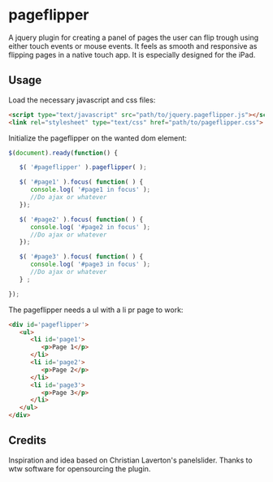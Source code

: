 pageflipper
=======

A jquery plugin for creating a panel of pages the user can flip trough using either touch events or mouse events. It feels as smooth and responsive as flipping pages in a native touch app. It is especially designed for the iPad.

## Usage
Load the necessary javascript and css files:

```html
<script type="text/javascript" src="path/to/jquery.pageflipper.js"></script>
<link rel="stylesheet" type="text/css" href="path/to/pageflipper.css"> 
```

Initialize the pageflipper on the wanted dom element:
```javascript
$(document).ready(function() {

   $( '#pageflipper' ).pageflipper( );

   $( '#page1' ).focus( function( ) {
      console.log( '#page1 in focus' );
      //Do ajax or whatever
   });

   $( '#page2' ).focus( function( ) {
      console.log( '#page2 in focus' );
      //Do ajax or whatever
   });

   $( '#page3' ).focus( function( ) {
      console.log( '#page3 in focus' );
      //Do ajax or whatever
   } ;

});
```

The pageflipper needs a ul with a li pr page to work:
```html
<div id='pageflipper'>
   <ul>
      <li id='page1'>
         <p>Page 1</p>
      </li>
      <li id='page2'>
         <p>Page 2</p>
      </li>
      <li id='page3'>
         <p>Page 3</p>
      </li>
   </ul>
</div>
```


Credits
------
Inspiration and idea based on Christian Laverton's panelslider.
Thanks to wtw software for opensourcing the plugin.
